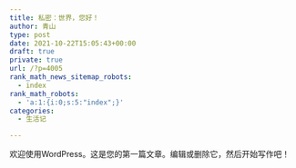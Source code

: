 ```yaml
---
title: 私密：世界，您好！
author: 青山
type: post
date: 2021-10-22T15:05:43+00:00
draft: true
private: true
url: /?p=4005
rank_math_news_sitemap_robots:
  - index
rank_math_robots:
  - 'a:1:{i:0;s:5:"index";}'
categories:
  - 生活记

---
```

欢迎使用WordPress。这是您的第一篇文章。编辑或删除它，然后开始写作吧！